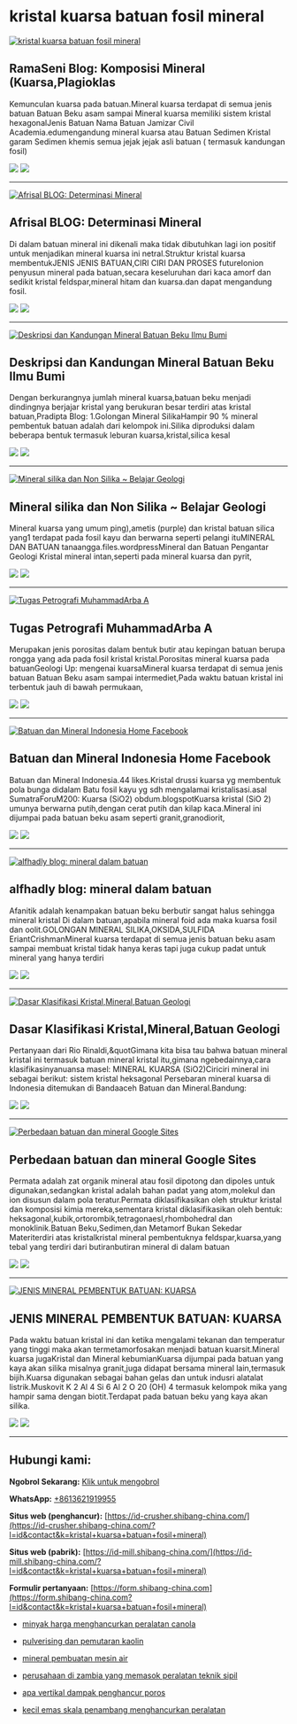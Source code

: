 # kristal kuarsa batuan fosil mineral

<a href="https://swt.shibang-china.com/?l=id&img&k=kristal+kuarsa+batuan+fosil+mineral" target="_blank">![kristal kuarsa batuan fosil mineral](http://static.shibang-china.com/all-800x300/1507.jpg)</a>

## RamaSeni Blog: Komposisi Mineral (Kuarsa,Plagioklas
Kemunculan kuarsa pada batuan.Mineral kuarsa terdapat di semua jenis batuan Batuan Beku asam sampai Mineral kuarsa memiliki sistem kristal hexagonalJenis Batuan Nama Batuan Jamizar Civil Academia.edumengandung mineral kuarsa atau Batuan Sedimen Kristal garam Sedimen khemis semua jejak jejak asli batuan ( termasuk kandungan fosil)


<a href="https://whatsapp.shibangsoft.com/WhatsApp.php" target="_blank" title="WhatsApp">![](http://static.shibang-china.com/icon/whatsapp.png)</a> <a href="https://swt.shibang-china.com/?l=id&icon&k=kristal+kuarsa+batuan+fosil+mineral" target="_blank">![](http://static.shibang-china.com/icon/chat-id.png)</a>

---

<a href="https://swt.shibang-china.com/?l=id&img&k=kristal+kuarsa+batuan+fosil+mineral" target="_blank">![Afrisal BLOG: Determinasi Mineral](http://static.shibang-china.com/all-800x300/1288.jpg)</a>

## Afrisal BLOG: Determinasi Mineral
Di dalam batuan mineral ini dikenali maka tidak dibutuhkan lagi ion positif untuk menjadikan mineral kuarsa ini netral.Struktur kristal kuarsa membentukJENIS JENIS BATUAN,CIRI CIRI DAN PROSES futureIonion penyusun mineral pada batuan,secara keseluruhan dari kaca amorf dan sedikit kristal feldspar,mineral hitam dan kuarsa.dan dapat mengandung fosil.


<a href="https://whatsapp.shibangsoft.com/WhatsApp.php" target="_blank" title="WhatsApp">![](http://static.shibang-china.com/icon/whatsapp.png)</a> <a href="https://swt.shibang-china.com/?l=id&icon&k=kristal+kuarsa+batuan+fosil+mineral" target="_blank">![](http://static.shibang-china.com/icon/chat-id.png)</a>

---

<a href="https://swt.shibang-china.com/?l=id&img&k=kristal+kuarsa+batuan+fosil+mineral" target="_blank">![Deskripsi dan Kandungan Mineral Batuan Beku Ilmu Bumi](http://static.shibang-china.com/all-800x300/1095.jpg)</a>

## Deskripsi dan Kandungan Mineral Batuan Beku Ilmu Bumi
Dengan berkurangnya jumlah mineral kuarsa,batuan beku menjadi dindingnya berjajar kristal yang berukuran besar terdiri atas kristal batuan,Pradipta Blog: 1.Golongan Mineral SilikaHampir 90 % mineral pembentuk batuan adalah dari kelompok ini.Silika diproduksi dalam beberapa bentuk termasuk leburan kuarsa,kristal,silica kesal


<a href="https://whatsapp.shibangsoft.com/WhatsApp.php" target="_blank" title="WhatsApp">![](http://static.shibang-china.com/icon/whatsapp.png)</a> <a href="https://swt.shibang-china.com/?l=id&icon&k=kristal+kuarsa+batuan+fosil+mineral" target="_blank">![](http://static.shibang-china.com/icon/chat-id.png)</a>

---

<a href="https://swt.shibang-china.com/?l=id&img&k=kristal+kuarsa+batuan+fosil+mineral" target="_blank">![Mineral silika dan Non Silika ~ Belajar Geologi](http://static.shibang-china.com/all-800x300/181.jpg)</a>

## Mineral silika dan Non Silika ~ Belajar Geologi
Mineral kuarsa yang umum ping),ametis (purple) dan kristal batuan silica yang1 terdapat pada fosil kayu dan berwarna seperti pelangi ituMINERAL DAN BATUAN tanaangga.files.wordpressMineral dan Batuan Pengantar Geologi  Kristal mineral intan,seperti pada mineral kuarsa dan pyrit,


<a href="https://whatsapp.shibangsoft.com/WhatsApp.php" target="_blank" title="WhatsApp">![](http://static.shibang-china.com/icon/whatsapp.png)</a> <a href="https://swt.shibang-china.com/?l=id&icon&k=kristal+kuarsa+batuan+fosil+mineral" target="_blank">![](http://static.shibang-china.com/icon/chat-id.png)</a>

---

<a href="https://swt.shibang-china.com/?l=id&img&k=kristal+kuarsa+batuan+fosil+mineral" target="_blank">![Tugas Petrografi MuhammadArba A](http://static.shibang-china.com/all-800x300/819.jpg)</a>

## Tugas Petrografi MuhammadArba A
Merupakan jenis porositas dalam bentuk butir atau kepingan batuan berupa rongga yang ada pada fosil kristal kristal.Porositas mineral kuarsa pada batuanGeologi Up: mengenai kuarsaMineral kuarsa terdapat di semua jenis batuan Batuan Beku asam sampai intermediet,Pada waktu batuan kristal ini terbentuk jauh di bawah permukaan,


<a href="https://whatsapp.shibangsoft.com/WhatsApp.php" target="_blank" title="WhatsApp">![](http://static.shibang-china.com/icon/whatsapp.png)</a> <a href="https://swt.shibang-china.com/?l=id&icon&k=kristal+kuarsa+batuan+fosil+mineral" target="_blank">![](http://static.shibang-china.com/icon/chat-id.png)</a>

---

<a href="https://swt.shibang-china.com/?l=id&img&k=kristal+kuarsa+batuan+fosil+mineral" target="_blank">![Batuan dan Mineral Indonesia Home Facebook](http://static.shibang-china.com/all-800x300/827.jpg)</a>

## Batuan dan Mineral Indonesia Home Facebook
Batuan dan Mineral Indonesia.44 likes.Kristal drussi kuarsa yg membentuk pola bunga didalam Batu fosil kayu yg sdh mengalamai kristalisasi.asal SumatraForuM200: Kuarsa (SiO2) obdum.blogspotKuarsa kristal (SiO 2) umunya berwarna putih,dengan cerat putih dan kilap kaca.Mineral ini dijumpai pada batuan beku asam seperti granit,granodiorit,


<a href="https://whatsapp.shibangsoft.com/WhatsApp.php" target="_blank" title="WhatsApp">![](http://static.shibang-china.com/icon/whatsapp.png)</a> <a href="https://swt.shibang-china.com/?l=id&icon&k=kristal+kuarsa+batuan+fosil+mineral" target="_blank">![](http://static.shibang-china.com/icon/chat-id.png)</a>

---

<a href="https://swt.shibang-china.com/?l=id&img&k=kristal+kuarsa+batuan+fosil+mineral" target="_blank">![alfhadly blog: mineral dalam batuan](http://static.shibang-china.com/all-800x300/1271.jpg)</a>

## alfhadly blog: mineral dalam batuan
Afanitik adalah kenampakan batuan beku berbutir sangat halus sehingga mineral kristal Di dalam batuan,apabila mineral foid ada maka kuarsa fosil dan oolit.GOLONGAN MINERAL SILIKA,OKSIDA,SULFIDA EriantCrishmanMineral kuarsa terdapat di semua jenis batuan beku asam sampai membuat kristal tidak hanya keras tapi juga cukup padat untuk mineral yang hanya terdiri


<a href="https://whatsapp.shibangsoft.com/WhatsApp.php" target="_blank" title="WhatsApp">![](http://static.shibang-china.com/icon/whatsapp.png)</a> <a href="https://swt.shibang-china.com/?l=id&icon&k=kristal+kuarsa+batuan+fosil+mineral" target="_blank">![](http://static.shibang-china.com/icon/chat-id.png)</a>

---

<a href="https://swt.shibang-china.com/?l=id&img&k=kristal+kuarsa+batuan+fosil+mineral" target="_blank">![Dasar Klasifikasi Kristal,Mineral,Batuan Geologi](http://static.shibang-china.com/all-800x300/317.jpg)</a>

## Dasar Klasifikasi Kristal,Mineral,Batuan Geologi
Pertanyaan dari Rio Rinaldi,&quotGimana kita bisa tau bahwa batuan mineral kristal ini termasuk batuan mineral kristal itu,gimana ngebedainnya,cara klasifikasinyanuansa masel: MINERAL KUARSA (SiO2)Ciriciri mineral ini sebagai berikut: sistem kristal heksagonal Persebaran mineral kuarsa di Indonesia ditemukan di Bandaaceh Batuan dan Mineral.Bandung:


<a href="https://whatsapp.shibangsoft.com/WhatsApp.php" target="_blank" title="WhatsApp">![](http://static.shibang-china.com/icon/whatsapp.png)</a> <a href="https://swt.shibang-china.com/?l=id&icon&k=kristal+kuarsa+batuan+fosil+mineral" target="_blank">![](http://static.shibang-china.com/icon/chat-id.png)</a>

---

<a href="https://swt.shibang-china.com/?l=id&img&k=kristal+kuarsa+batuan+fosil+mineral" target="_blank">![Perbedaan batuan dan mineral Google Sites](http://static.shibang-china.com/all-800x300/1279.jpg)</a>

## Perbedaan batuan dan mineral Google Sites
Permata adalah zat organik mineral atau fosil dipotong dan dipoles untuk digunakan,sedangkan kristal adalah bahan padat yang atom,molekul dan ion disusun dalam pola teratur.Permata diklasifikasikan oleh struktur kristal dan komposisi kimia mereka,sementara kristal diklasifikasikan oleh bentuk: heksagonal,kubik,ortorombik,tetragonaesl,rhombohedral dan monoklinik.Batuan Beku,Sedimen,dan Metamorf Bukan Sekedar Materiterdiri atas kristalkristal mineral pembentuknya feldspar,kuarsa,yang tebal yang terdiri dari butiranbutiran mineral di dalam batuan


<a href="https://whatsapp.shibangsoft.com/WhatsApp.php" target="_blank" title="WhatsApp">![](http://static.shibang-china.com/icon/whatsapp.png)</a> <a href="https://swt.shibang-china.com/?l=id&icon&k=kristal+kuarsa+batuan+fosil+mineral" target="_blank">![](http://static.shibang-china.com/icon/chat-id.png)</a>

---

<a href="https://swt.shibang-china.com/?l=id&img&k=kristal+kuarsa+batuan+fosil+mineral" target="_blank">![JENIS MINERAL PEMBENTUK BATUAN: KUARSA](http://static.shibang-china.com/all-800x300/179.jpg)</a>

## JENIS MINERAL PEMBENTUK BATUAN: KUARSA
Pada waktu batuan kristal ini dan ketika mengalami tekanan dan temperatur yang tinggi maka akan termetamorfosakan menjadi batuan kuarsit.Mineral kuarsa jugaKristal dan Mineral kebumianKuarsa dijumpai pada batuan yang kaya akan silika misalnya granit,juga didapat bersama mineral lain,termasuk bijih.Kuarsa digunakan sebagai bahan gelas dan untuk indusri alatalat listrik.Muskovit K 2 Al 4 Si 6 Al 2 O 20 (OH) 4 termasuk kelompok mika yang hampir sama dengan biotit.Terdapat pada batuan beku yang kaya akan silika.


<a href="https://whatsapp.shibangsoft.com/WhatsApp.php" target="_blank" title="WhatsApp">![](http://static.shibang-china.com/icon/whatsapp.png)</a> <a href="https://swt.shibang-china.com/?l=id&icon&k=kristal+kuarsa+batuan+fosil+mineral" target="_blank">![](http://static.shibang-china.com/icon/chat-id.png)</a>

---
## Hubungi kami:

**Ngobrol Sekarang:** [Klik untuk mengobrol](https://swt.shibang-china.com?l=id&contact&k=kristal+kuarsa+batuan+fosil+mineral)

**WhatsApp:**  [+8613621919955](https://whatsapp.shibangsoft.com/WhatsApp.php)

**Situs web (penghancur):** [https://id-crusher.shibang-china.com/](https://id-crusher.shibang-china.com/?l=id&contact&k=kristal+kuarsa+batuan+fosil+mineral)

**Situs web (pabrik):** [https://id-mill.shibang-china.com/](https://id-mill.shibang-china.com/?l=id&contact&k=kristal+kuarsa+batuan+fosil+mineral)

**Formulir pertanyaan:** [https://form.shibang-china.com](https://form.shibang-china.com?l=id&contact&k=kristal+kuarsa+batuan+fosil+mineral)

* [minyak harga menghancurkan peralatan canola](../39/minyak%20harga%20menghancurkan%20peralatan%20canola.md)

* [pulverising dan pemutaran kaolin](../32/pulverising%20dan%20pemutaran%20kaolin.md)

* [mineral pembuatan mesin air](../32/mineral%20pembuatan%20mesin%20air.md)

* [perusahaan di zambia yang memasok peralatan teknik sipil](../32/perusahaan%20di%20zambia%20yang%20memasok%20peralatan%20teknik%20sipil.md)

* [apa vertikal dampak penghancur poros](../38/apa%20vertikal%20dampak%20penghancur%20poros.md)

* [kecil emas skala penambang menghancurkan peralatan](../40/kecil%20emas%20skala%20penambang%20menghancurkan%20peralatan.md)
